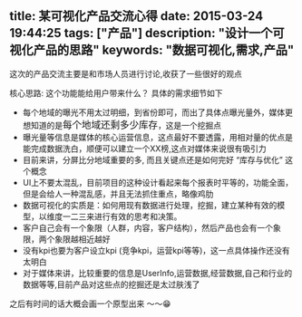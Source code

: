 title: 某可视化产品交流心得
date: 2015-03-24 19:44:25
tags: ["产品"]
description: "设计一个可视化产品的思路"
keywords: "数据可视化,需求,产品"
---
这次的产品交流主要是和市场人员进行讨论,收获了一些很好的观点

核心思路: 这个功能能给用户带来什么？ 具体的需求细节如下

* 每个地域的曝光不用太过明细，到省份即可，而出了具体点曝光量外，媒体更想知道的是<big>每个地域还剩多少库存</big>，这是一个挖掘点
* 曝光量等信息是媒体的核心运营信息，这点最好不要透露，用相对量的优点是能完成数据洗白，顺便可以建立一个XX榜,这点对媒体来说很有吸引力
* 目前来讲，分屏比分地域重要的多, 而且关键点还是如何完好 “库存与优化” 这个概念
* UI上不要太混乱，目前项目的这种设计看起来每个报表时平等的，功能全面，但是会给人一种混乱感，并且无法抓住重点，略像鸡肋
* 数据可视化的实质是：如何用现有数据进行处理，挖掘，建立某种有效的模型，以维度一二三来进行有效的思考和决策。
* 客户自己会有一个象限（人群，内容，客户结构），然后产品也会有一个象限，两个象限越相近越好
* 没有kpi也要为客户设立kpi (竞争kpi，运营kpi等等)，这一点具体操作还没有太明白
* 对于媒体来讲，比较重要的信息是UserInfo,运营数据,经营数据,自己和行业的数据等等,目前产品对这些点的挖掘还是太过肤浅了

之后有时间的话大概会画一个原型出来 ～～😁

